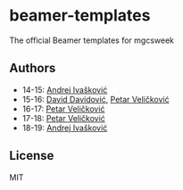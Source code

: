 # beamer-templates
The official Beamer templates for mgcsweek

Authors
-----------------

* 14-15: [Andrej Ivašković](https://github.com/Dreian)
* 15-16: [David Davidović](https://github.com/geomaster), [Petar Veličković](https://github.com/PetarV-)
* 16-17: [Petar Veličković](https://github.com/PetarV-)
* 17-18: [Petar Veličković](https://github.com/PetarV-)
* 18-19: [Andrej Ivašković](https://github.com/Dreian)

## License
MIT
